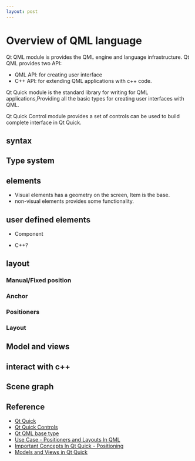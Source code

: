 ```yaml
---
layout: post
---
```


# Overview of QML language

Qt QML module is provides the QML engine and language infrastructure.
Qt QML provides two API:

* QML API: for creating user interface
* C++ API: for extending QML applications with c++ code.

Qt Quick module is the standard library for writing for QML applications,Providing all the basic types for creating user interfaces with QML.

Qt Quick Control module provides a set of controls can be used to build complete interface in Qt Quick.

## syntax

## Type system

## elements

* Visual elements has a geometry on the screen, Item is the base.
* non-visual elements provides some functionality.

## user defined elements

* Component

* C++?

## layout

### Manual/Fixed position

### Anchor

### Positioners

### Layout

## Model and views

## interact with c++

## Scene graph

## Reference

* [Qt Quick](https://doc-snapshots.qt.io/qt5-dev/qtquick-index.html#)
* [Qt Quick Controls](https://doc.qt.io/qt-5/qtquickcontrols-index.html)
* [Qt QML base type](https://doc-snapshots.qt.io/qt5-dev/qtqml-qmlmodule.html)
* [Use Case - Positioners and Layouts In QML](https://doc.qt.io/qt-5/qtquick-usecase-layouts.html)
* [Important Concepts In Qt Quick - Positioning](https://doc.qt.io/qt-5/qtquick-positioning-topic.html)
* [Models and Views in Qt Quick](https://doc-snapshots.qt.io/qt5-dev/qtquick-modelviewsdata-modelview.html)